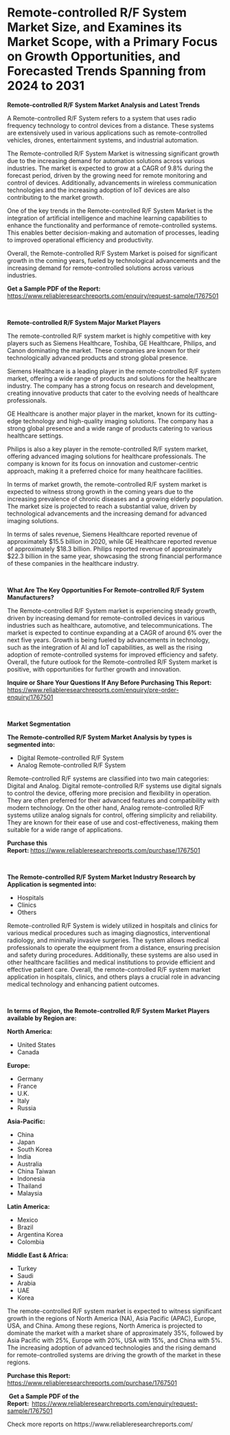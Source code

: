 <p><h1>Remote-controlled R/F System Market Size, and Examines its Market Scope, with a Primary Focus on Growth Opportunities, and Forecasted Trends Spanning from 2024 to 2031</h1></p><p><strong>Remote-controlled R/F System Market Analysis and Latest Trends</strong></p>
<p><p>A Remote-controlled R/F System refers to a system that uses radio frequency technology to control devices from a distance. These systems are extensively used in various applications such as remote-controlled vehicles, drones, entertainment systems, and industrial automation.</p><p>The Remote-controlled R/F System Market is witnessing significant growth due to the increasing demand for automation solutions across various industries. The market is expected to grow at a CAGR of 9.8% during the forecast period, driven by the growing need for remote monitoring and control of devices. Additionally, advancements in wireless communication technologies and the increasing adoption of IoT devices are also contributing to the market growth.</p><p>One of the key trends in the Remote-controlled R/F System Market is the integration of artificial intelligence and machine learning capabilities to enhance the functionality and performance of remote-controlled systems. This enables better decision-making and automation of processes, leading to improved operational efficiency and productivity.</p><p>Overall, the Remote-controlled R/F System Market is poised for significant growth in the coming years, fueled by technological advancements and the increasing demand for remote-controlled solutions across various industries.</p></p>
<p><strong>Get a Sample PDF of the Report:&nbsp;</strong> <a href="https://www.reliableresearchreports.com/enquiry/request-sample/1767501">https://www.reliableresearchreports.com/enquiry/request-sample/1767501</a></p>
<p>&nbsp;</p>
<p><strong>Remote-controlled R/F System Major Market Players</strong></p>
<p><p>The remote-controlled R/F system market is highly competitive with key players such as Siemens Healthcare, Toshiba, GE Healthcare, Philips, and Canon dominating the market. These companies are known for their technologically advanced products and strong global presence.</p><p>Siemens Healthcare is a leading player in the remote-controlled R/F system market, offering a wide range of products and solutions for the healthcare industry. The company has a strong focus on research and development, creating innovative products that cater to the evolving needs of healthcare professionals.</p><p>GE Healthcare is another major player in the market, known for its cutting-edge technology and high-quality imaging solutions. The company has a strong global presence and a wide range of products catering to various healthcare settings.</p><p>Philips is also a key player in the remote-controlled R/F system market, offering advanced imaging solutions for healthcare professionals. The company is known for its focus on innovation and customer-centric approach, making it a preferred choice for many healthcare facilities.</p><p>In terms of market growth, the remote-controlled R/F system market is expected to witness strong growth in the coming years due to the increasing prevalence of chronic diseases and a growing elderly population. The market size is projected to reach a substantial value, driven by technological advancements and the increasing demand for advanced imaging solutions.</p><p>In terms of sales revenue, Siemens Healthcare reported revenue of approximately $15.5 billion in 2020, while GE Healthcare reported revenue of approximately $18.3 billion. Philips reported revenue of approximately $22.3 billion in the same year, showcasing the strong financial performance of these companies in the healthcare industry.</p></p>
<p>&nbsp;</p>
<p><strong>What Are The Key Opportunities For Remote-controlled R/F System Manufacturers?</strong></p>
<p><p>The Remote-controlled R/F System market is experiencing steady growth, driven by increasing demand for remote-controlled devices in various industries such as healthcare, automotive, and telecommunications. The market is expected to continue expanding at a CAGR of around 6% over the next five years. Growth is being fueled by advancements in technology, such as the integration of AI and IoT capabilities, as well as the rising adoption of remote-controlled systems for improved efficiency and safety. Overall, the future outlook for the Remote-controlled R/F System market is positive, with opportunities for further growth and innovation.</p></p>
<p><strong>Inquire or Share Your Questions If Any Before Purchasing This Report:</strong> <a href="https://www.reliableresearchreports.com/enquiry/pre-order-enquiry/1767501">https://www.reliableresearchreports.com/enquiry/pre-order-enquiry/1767501</a></p>
<p>&nbsp;</p>
<p><strong>Market Segmentation</strong></p>
<p><strong>The Remote-controlled R/F System Market Analysis by types is segmented into:</strong></p>
<p><ul><li>Digital Remote-controlled R/F System</li><li>Analog Remote-controlled R/F System</li></ul></p>
<p><p>Remote-controlled R/F systems are classified into two main categories: Digital and Analog. Digital remote-controlled R/F systems use digital signals to control the device, offering more precision and flexibility in operation. They are often preferred for their advanced features and compatibility with modern technology. On the other hand, Analog remote-controlled R/F systems utilize analog signals for control, offering simplicity and reliability. They are known for their ease of use and cost-effectiveness, making them suitable for a wide range of applications.</p></p>
<p><strong>Purchase this Report:&nbsp;</strong><a href="https://www.reliableresearchreports.com/purchase/1767501">https://www.reliableresearchreports.com/purchase/1767501</a></p>
<p>&nbsp;</p>
<p><strong>The Remote-controlled R/F System Market Industry Research by Application is segmented into:</strong></p>
<p><ul><li>Hospitals</li><li>Clinics</li><li>Others</li></ul></p>
<p><p>Remote-controlled R/F System is widely utilized in hospitals and clinics for various medical procedures such as imaging diagnostics, interventional radiology, and minimally invasive surgeries. The system allows medical professionals to operate the equipment from a distance, ensuring precision and safety during procedures. Additionally, these systems are also used in other healthcare facilities and medical institutions to provide efficient and effective patient care. Overall, the remote-controlled R/F system market application in hospitals, clinics, and others plays a crucial role in advancing medical technology and enhancing patient outcomes.</p></p>
<p>&nbsp;</p>
<p><strong>In terms of Region, the Remote-controlled R/F System Market Players available by Region are:</strong></p>
<p>
    <p> <strong> North America: </strong>
        <ul>
            <li>United States</li>
            <li>Canada</li>
        </ul>
        </p> 
    <p> <strong> Europe: </strong>
        <ul>
            <li>Germany</li>
            <li>France</li>
            <li>U.K.</li>
            <li>Italy</li>
            <li>Russia</li>
        </ul>
        </p> 
    <p> <strong> Asia-Pacific: </strong>
        <ul>
            <li>China</li>
            <li>Japan</li>
            <li>South Korea</li>
            <li>India</li>
            <li>Australia</li>
            <li>China Taiwan</li>
            <li>Indonesia</li>
            <li>Thailand</li>
            <li>Malaysia</li>
        </ul>
        </p> 
    <p> <strong> Latin America: </strong>
        <ul>
            <li>Mexico</li>
            <li>Brazil</li>
            <li>Argentina Korea</li>
            <li>Colombia</li>
        </ul>
        </p> 
    <p> <strong> Middle East & Africa: </strong>
        <ul>
            <li>Turkey</li>
            <li>Saudi</li>
            <li>Arabia</li>
            <li>UAE</li>
            <li>Korea</li>
        </ul>
    </p>
    </p>
<p><p>The remote-controlled R/F system market is expected to witness significant growth in the regions of North America (NA), Asia Pacific (APAC), Europe, USA, and China. Among these regions, North America is projected to dominate the market with a market share of approximately 35%, followed by Asia Pacific with 25%, Europe with 20%, USA with 15%, and China with 5%. The increasing adoption of advanced technologies and the rising demand for remote-controlled systems are driving the growth of the market in these regions.</p></p>
<p><strong>Purchase this Report: </strong><a href="https://www.reliableresearchreports.com/purchase/1767501">https://www.reliableresearchreports.com/purchase/1767501</a></p>
<p>&nbsp;<strong>Get a Sample PDF of the Report:&nbsp;&nbsp;</strong><a href="https://www.reliableresearchreports.com/enquiry/request-sample/1767501">https://www.reliableresearchreports.com/enquiry/request-sample/1767501</a></p>
<p><strong></strong></p>
<p>Check more reports on https://www.reliableresearchreports.com/</p>